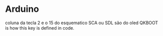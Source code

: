 # Arduino

coluna da tecla 2 e o 15 do esquematico
SCA ou SDL são do oled
QKBOOT is how this key is defined in code.